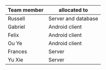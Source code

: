 Team member | allocated to
------------|-------------
Russell     | Server and database
Gabriel     | Android client
Felix       | Android client
Ou Ye       | Android client
Frances     | Server
Yu Xie      | Server
